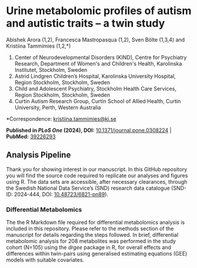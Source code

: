# Urine metabolomic profiles of autism and autistic traits – a twin study
Abishek Arora (1,2), Francesca Mastropasqua (1,2), Sven Bölte (1,3,4) and Kristiina Tammimies (1,2,*)

1. Center of Neurodevelopmental Disorders (KIND), Centre for Psychiatry Research, Department of Women's and Children's Health, Karolinska Institutet, Stockholm, Sweden
2. Astrid Lindgren Children’s Hospital, Karolinska University Hospital, Region Stockholm, Stockholm, Sweden
3. Child and Adolescent Psychiatry, Stockholm Health Care Services, Region Stockholm, Stockholm, Sweden
4. Curtin Autism Research Group, Curtin School of Allied Health, Curtin University, Perth, Western Australia

*Correspondence: [kristiina.tammimies@ki.se](mailto:kristiina.tammimies@ki.se)

**Published in *PLoS One* (2024), DOI:** [10.1371/journal.pone.0308224](https://doi.org/10.1371/journal.pone.0308224) | **PubMed:** [39226293](https://pubmed.ncbi.nlm.nih.gov/39226293/)

## Analysis Pipeline

Thank you for showing interest in our manuscript. In this GitHub repository you will find the source code required to replicate our analyses and figures using R. The data sets are accessible, after necessary clearances, through the Swedish National Data Service’s (SND) research data catalogue (SND-ID: 2024-444, DOI: [10.48723/6821-pn89](https://doi.org/10.48723/6821-pn89)).

### Differential Metabolomics

The the R Markdown file required for differential metabolomics analysis is included in this repository. Please refer to the methods section of the manuscript for details regarding the steps followed. In brief, differential metabolomic analysis for 208 metabolites was performed in the study cohort (N=105) using the *drgee* package in R, for overall effects and differences within twin-pairs using generalised estimating equations (GEE) models with suitable covariates.
